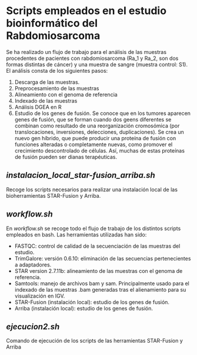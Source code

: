 # Scripts empleados en el estudio bioinformático del Rabdomiosarcoma 

Se ha realizado un flujo de trabajo para el análisis de las muestras procedentes de pacientes con rabdomiosarcoma (Ra_1 y Ra_2, son dos formas distintas de cáncer) y una muestra de sangre (muestra control: S1). El análisis consta de los siguientes pasos: 
1. Descarga de las muestras.
2. Preprocesamiento de las muestras
3. Alineamiento con el genoma de referencia
4. Indexado de las muestras
5. Análisis DGEA en R
6. Estudio de los genes de fusión. Se conoce que en los tumores aparecen genes de fusión, que se forman cuando dos geens diferentes se combinan como resultado de una reorganización cromosómica (por translocaciones, inversiones, delecciones, duplicaciones). Se crea un nuevo gen híbrido, que puede producir una proteína de fusión con funciones alteradas o completamente nuevas,  como promover el crecimiento descontrolado de células. Así, muchas de estas proteínas de fusión pueden ser dianas terapéuticas. 

## _instalacion_local_star-fusion_arriba.sh_
Recoge los scripts necesarios para realizar una instalación local de las bioherramientas STAR-Fusion y Arriba. 

## _workflow.sh_
En _workflow.sh_ se recoge todo el flujo de trabajo de los distintos scripts empleados en bash. Las herramientas utilizadas han sido:
* FASTQC: control de calidad de la secuenciación de las muestras del estudio. 
* TrimGalore: versión 0.6.10: eliminación de las secuencias pertenecientes a adaptadores.
* STAR version 2.7.11b: alineamiento de las muestras con el genoma de referencia.
* Samtools: manejo de archivos bam y sam. Principalmente usado para el indexado de las muestras .bam generadas tras el alienamiento para su visualización en IGV.
* STAR-Fusion (instalación local): estudio de los genes de fusión. 
* Arriba (instalación local): estudio de los genes de fusión.

## _ejecucion2.sh_
Comando de ejecución de los scripts de las herramientas STAR-Fusion y Arriba
